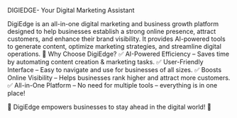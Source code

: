DIGIEDGE- Your Digital Marketing Assistant


DigiEdge is an all-in-one digital marketing and business growth platform designed to help businesses establish a strong online presence, attract customers, and enhance their brand visibility. It provides AI-powered tools to generate content, optimize marketing strategies, and streamline digital operations.
🌟 Why Choose DigiEdge?
✅ AI-Powered Efficiency – Saves time by automating content creation & marketing tasks.
✅ User-Friendly Interface – Easy to navigate and use for businesses of all sizes.
✅ Boosts Online Visibility – Helps businesses rank higher and attract more customers.
✅ All-in-One Platform – No need for multiple tools – everything is in one place!

🚀 DigiEdge empowers businesses to stay ahead in the digital world! 🚀

